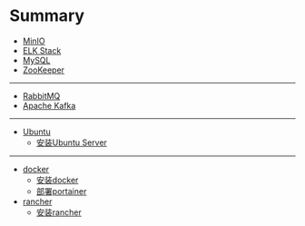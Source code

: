 # Summary
<!-- 中间件/服务 -->
* [MinIO](middleware/MinIO.md)
* [ELK Stack](middleware/ELK_Stack.md)
* [MySQL](middleware/MySQL.md)
* [ZooKeeper](middleware/ZooKeeper.md)

--- 
<!-- 消息队列 -->
* [RabbitMQ](MQ/rabbitmq.md)
* [Apache Kafka](MQ/kafka.md)
---
<!-- Linux -->
* [Ubuntu](ubuntu/README.md)
  * [安装Ubuntu Server](ubuntu/install_ubuntu_server.md)

---
<!-- 容器 -->
* [docker](docker/README.md)
  * [安装docker](docker/install_docker.md)
  * [部署portainer](docker/install_portainer.md)
* [rancher](rancher/README.md)
  * [安装rancher](rancher/install_rancher.md)